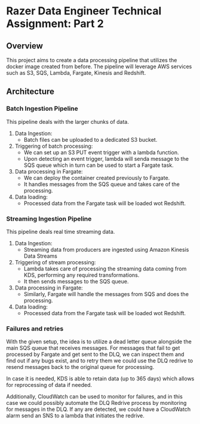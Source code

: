 # Razer Data Engineer Technical Assignment: Part 2

## Overview
This project aims to create a data processing pipeline that utilizes the docker image created from before. The pipeline will leverage AWS services such as S3, SQS, Lambda, Fargate, Kinesis and Redshift.

## Architecture
### Batch Ingestion Pipeline
This pipeline deals with the larger chunks of data.

1. Data Ingestion:
    - Batch files can be uploaded to a dedicated S3 bucket.
2. Triggering of batch processing:
    - We can set up an S3 PUT event trigger with a lambda function.
    - Upon detecting an event trigger, lambda will senda message to the SQS queue which in turn can be used to start a Fargate task.
3. Data processing in Fargate:
    - We can deploy the container created previously to Fargate.
    - It handles messages from the SQS queue and takes care of the processing.
4. Data loading:
    - Processed data from the Fargate task will be loaded wot Redshift.

### Streaming Ingestion Pipeline
This pipeline deals real time streaming data.

1. Data Ingestion:
    - Streaming data from producers are ingested using Amazon Kinesis Data Streams
2. Triggering of stream processing:
    - Lambda takes care of processing the streaming data coming from KDS, performing any required transformations.
    - It then sends messages to the SQS queue.
3. Data processing in Fargate:
    - Similarly, Fargate will handle the messages from SQS and does the processing.
4. Data loading:
    - Processed data from the Fargate task will be loaded wot Redshift.


### Failures and retries
With the given setup, the idea is to utilize a dead letter queue alongside the main SQS queue that receives messages. For messages that fail to get processed by Fargate and get sent to the DLQ, we can inspect them and find out if any bugs exist, and to retry them we could use the DLQ redrive to resend messages back to the original queue for processing.

In case it is needed, KDS is able to retain data (up to 365 days) which allows for reprocessing of data if needed.

Additionally, CloudWatch can be used to monitor for failures, and in this case we could possibly automate the DLQ Redrive process by monitoring for messages in the DLQ. If any are detected, we could have a CloudWatch alarm send an SNS to a lambda that initiates the redrive.